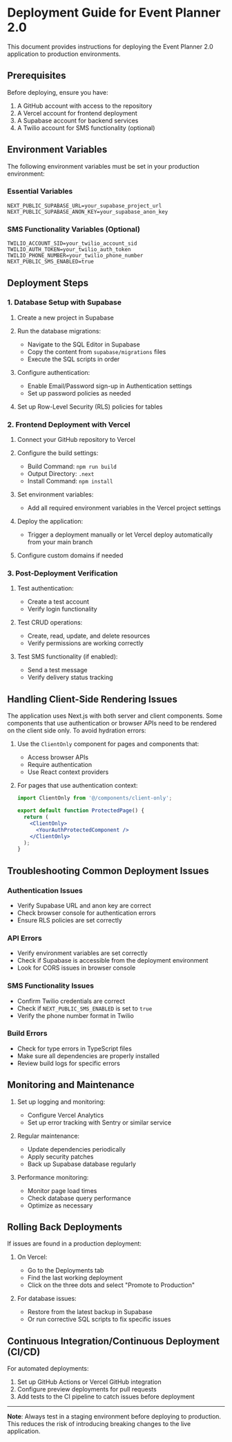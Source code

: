 # Deployment Guide for Event Planner 2.0

This document provides instructions for deploying the Event Planner 2.0 application to production environments.

## Prerequisites

Before deploying, ensure you have:

1. A GitHub account with access to the repository
2. A Vercel account for frontend deployment
3. A Supabase account for backend services
4. A Twilio account for SMS functionality (optional)

## Environment Variables

The following environment variables must be set in your production environment:

### Essential Variables
```
NEXT_PUBLIC_SUPABASE_URL=your_supabase_project_url
NEXT_PUBLIC_SUPABASE_ANON_KEY=your_supabase_anon_key
```

### SMS Functionality Variables (Optional)
```
TWILIO_ACCOUNT_SID=your_twilio_account_sid
TWILIO_AUTH_TOKEN=your_twilio_auth_token
TWILIO_PHONE_NUMBER=your_twilio_phone_number
NEXT_PUBLIC_SMS_ENABLED=true
```

## Deployment Steps

### 1. Database Setup with Supabase

1. Create a new project in Supabase
2. Run the database migrations:
   - Navigate to the SQL Editor in Supabase
   - Copy the content from `supabase/migrations` files
   - Execute the SQL scripts in order

3. Configure authentication:
   - Enable Email/Password sign-up in Authentication settings
   - Set up password policies as needed

4. Set up Row-Level Security (RLS) policies for tables

### 2. Frontend Deployment with Vercel

1. Connect your GitHub repository to Vercel
2. Configure the build settings:
   - Build Command: `npm run build`
   - Output Directory: `.next`
   - Install Command: `npm install`

3. Set environment variables:
   - Add all required environment variables in the Vercel project settings

4. Deploy the application:
   - Trigger a deployment manually or let Vercel deploy automatically from your main branch

5. Configure custom domains if needed

### 3. Post-Deployment Verification

1. Test authentication:
   - Create a test account
   - Verify login functionality

2. Test CRUD operations:
   - Create, read, update, and delete resources
   - Verify permissions are working correctly

3. Test SMS functionality (if enabled):
   - Send a test message
   - Verify delivery status tracking

## Handling Client-Side Rendering Issues

The application uses Next.js with both server and client components. Some components that use authentication or browser APIs need to be rendered on the client side only. To avoid hydration errors:

1. Use the `ClientOnly` component for pages and components that:
   - Access browser APIs
   - Require authentication
   - Use React context providers

2. For pages that use authentication context:
   ```jsx
   import ClientOnly from '@/components/client-only';
   
   export default function ProtectedPage() {
     return (
       <ClientOnly>
         <YourAuthProtectedComponent />
       </ClientOnly>
     );
   }
   ```

## Troubleshooting Common Deployment Issues

### Authentication Issues
- Verify Supabase URL and anon key are correct
- Check browser console for authentication errors
- Ensure RLS policies are set correctly

### API Errors
- Verify environment variables are set correctly
- Check if Supabase is accessible from the deployment environment
- Look for CORS issues in browser console

### SMS Functionality Issues
- Confirm Twilio credentials are correct
- Check if `NEXT_PUBLIC_SMS_ENABLED` is set to `true`
- Verify the phone number format in Twilio

### Build Errors
- Check for type errors in TypeScript files
- Make sure all dependencies are properly installed
- Review build logs for specific errors

## Monitoring and Maintenance

1. Set up logging and monitoring:
   - Configure Vercel Analytics
   - Set up error tracking with Sentry or similar service

2. Regular maintenance:
   - Update dependencies periodically
   - Apply security patches
   - Back up Supabase database regularly

3. Performance monitoring:
   - Monitor page load times
   - Check database query performance
   - Optimize as necessary

## Rolling Back Deployments

If issues are found in a production deployment:

1. On Vercel:
   - Go to the Deployments tab
   - Find the last working deployment
   - Click on the three dots and select "Promote to Production"

2. For database issues:
   - Restore from the latest backup in Supabase
   - Or run corrective SQL scripts to fix specific issues

## Continuous Integration/Continuous Deployment (CI/CD)

For automated deployments:

1. Set up GitHub Actions or Vercel GitHub integration
2. Configure preview deployments for pull requests
3. Add tests to the CI pipeline to catch issues before deployment

---

**Note**: Always test in a staging environment before deploying to production. This reduces the risk of introducing breaking changes to the live application. 